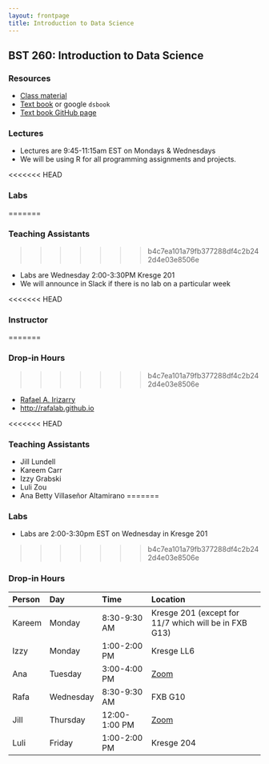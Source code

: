 ```yaml
---
layout: frontpage
title: Introduction to Data Science
---
```


## BST 260: Introduction to Data Science

### Resources

-   [Class material](https://github.com/datasciencelabs/2022)
-   [Text book](https://rafalab.github.io/dsbook/) or google `dsbook`
-   [Text book GitHub page](https://github.com/rafalab/dsbook)

### Lectures

-   Lectures are 9:45-11:15am EST on Mondays & Wednesdays
-   We will be using R for all programming assignments and projects.

<<<<<<< HEAD
### Labs
=======
### Teaching Assistants
>>>>>>> b4c7ea101a79fb377288df4c2b242d4e03e8506e

-   Labs are Wednesday 2:00-3:30PM Kresge 201
-   We will announce in Slack if there is no lab on a particular week

<<<<<<< HEAD
### Instructor
=======
### Drop-in Hours
>>>>>>> b4c7ea101a79fb377288df4c2b242d4e03e8506e

-   [Rafael A. Irizarry](http://rafalab.github.io)
-   <http://rafalab.github.io>

<<<<<<< HEAD
### Teaching Assistants

-   Jill Lundell
-   Kareem Carr
-   Izzy Grabski
-   Luli Zou
-   Ana Betty Villaseñor Altamirano
=======
### Labs

* Labs are 2:00-3:30pm EST on Wednesday in Kresge 201
>>>>>>> b4c7ea101a79fb377288df4c2b242d4e03e8506e

### Drop-in Hours

| Person | Day                 | Time          | Location                                                                           |
|:-----------------|:-----------------|:-----------------|:-----------------|
| Kareem | Monday              | 8:30-9:30 AM  | Kresge 201 (except for 11/7 which will be in FXB G13)                              |
| Izzy   | Monday              | 1:00-2:00 PM  | Kresge LL6                                                                         |
| Ana    | Tuesday             | 3:00-4:00 PM  | [Zoom](https://harvard.zoom.us/j/96788737157?pwd=aUdHdVlJMXE0VWdUY050U1lGU2EyUT09) |
| Rafa   | Wednesday           | 8:30-9:30 AM  | FXB G10                                                                            |
| Jill   | Thursday            | 12:00-1:00 PM | [Zoom](https://harvard.zoom.us/j/93138058570?pwd=Q20xaU04T09xY1lPTGN4Rlp1b0Vudz09) |
| Luli   | Friday | 1:00-2:00 PM | Kresge 204    |                                                                                    
